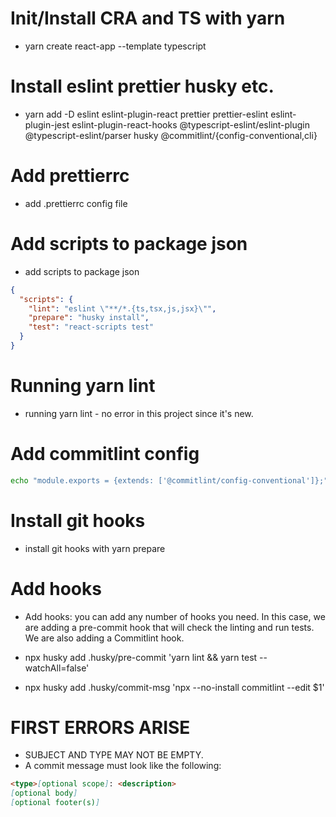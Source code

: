 # Init/Install CRA and TS with yarn

- yarn create react-app --template typescript

# Install eslint prettier husky etc.

- yarn add -D eslint eslint-plugin-react prettier prettier-eslint eslint-plugin-jest eslint-plugin-react-hooks @typescript-eslint/eslint-plugin @typescript-eslint/parser husky @commitlint/{config-conventional,cli}

# Add prettierrc

- add .prettierrc config file

# Add scripts to package json

- add scripts to package json

```json
{
  "scripts": {
    "lint": "eslint \"**/*.{ts,tsx,js,jsx}\"",
    "prepare": "husky install",
    "test": "react-scripts test"
  }
}
```

# Running yarn lint

- running yarn lint - no error in this project since it's new.

# Add commitlint config

```bash
echo "module.exports = {extends: ['@commitlint/config-conventional']};" > commitlint.config.js
```

# Install git hooks

- install git hooks with yarn prepare

# Add hooks

- Add hooks: you can add any number of hooks you need. In this case, we are adding a pre-commit hook that will check the linting and run tests. We are also adding a Commitlint hook.

- npx husky add .husky/pre-commit 'yarn lint && yarn test --watchAll=false'
- npx husky add .husky/commit-msg 'npx --no-install commitlint --edit $1'

# FIRST ERRORS ARISE

- SUBJECT AND TYPE MAY NOT BE EMPTY.
- A commit message must look like the following:

```markdown
<type>[optional scope]: <description>
[optional body]
[optional footer(s)]
```

